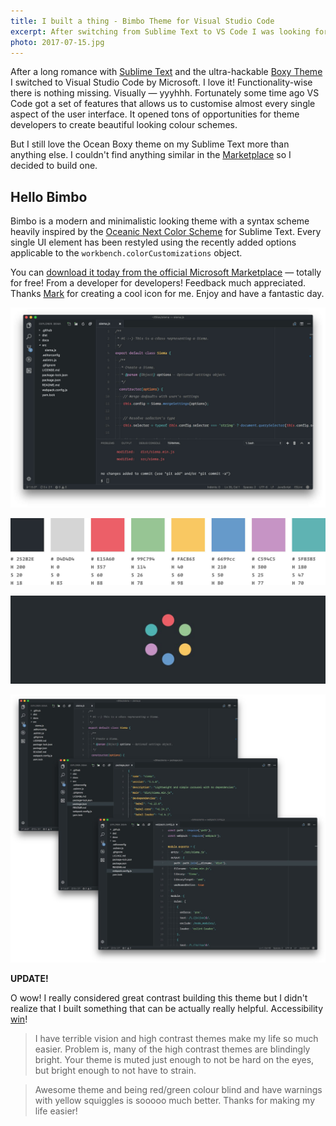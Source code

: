 ```yaml
---
title: I built a thing - Bimbo Theme for Visual Studio Code
excerpt: After switching from Sublime Text to VS Code I was looking for a theme that didn't exist — so I built one. Totally for free! From a developer for developers. Enjoy!
photo: 2017-07-15.jpg
---
```



After a long romance with [Sublime Text](https://www.sublimetext.com/) and the ultra-hackable [Boxy Theme](https://packagecontrol.io/packages/Boxy%20Theme) I switched to Visual Studio Code by Microsoft. I love it! Functionality-wise there is nothing missing. Visually — yyyhhh. Fortunately some time ago VS Code got a set of features that allows us to customise almost every single aspect of the user interface. It opened tons of opportunities for theme developers to create beautiful looking colour schemes.

But I still love the Ocean Boxy theme on my Sublime Text more than anything else. I couldn't find anything similar in the [Marketplace](https://marketplace.visualstudio.com/) so I decided to build one.

## Hello Bimbo

Bimbo is a modern and minimalistic looking theme with a syntax scheme heavily inspired by the [Oceanic Next Color Scheme](https://github.com/voronianski/oceanic-next-color-scheme) for Sublime Text. Every single UI element has been restyled using the recently added options applicable to the `workbench.colorCustomizations` object.

You can [download it today from the official Microsoft Marketplace](https://marketplace.visualstudio.com/items?itemName=pawelgrzybek.bimbo-theme) — totally for free! From a developer for developers! Feedback much appreciated. Thanks [Mark](https://twitter.com/marktay10r) for creating a cool icon for me. Enjoy and have a fantastic day.

![Bimbo Theme - main view](/photos/2017-07-15-1.jpg)

![Bimbo Theme - colors palette](/photos/2017-07-15-2.jpg)

![Bimbo Theme - logo (thanks Mark Taylor)](/photos/2017-07-15-3.jpg)

![Bimbo Theme - layout variations](/photos/2017-07-15-4.jpg)

**UPDATE!**

O wow! I really considered great contrast building this theme but I didn't realize that I built something that can be actually really helpful. Accessibility [win](https://www.reddit.com/r/webdev/comments/6nb6ne/i_built_a_thing_bimbo_theme_for_visual_studio_code/dk88pw0/)!

> I have terrible vision and high contrast themes make my life so much easier. Problem is, many of the high contrast themes are blindingly bright. Your theme is muted just enough to not be hard on the eyes, but bright enough to not have to strain.

> Awesome theme and being red/green colour blind and have warnings with yellow squiggles is sooooo much better. Thanks for making my life easier!
